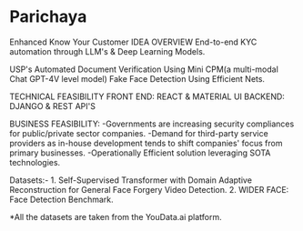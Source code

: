 # Parichaya
Enhanced Know Your Customer
IDEA OVERVIEW
	End-to-end  KYC automation through LLM's & Deep Learning Models.

USP's
	Automated Document Verification Using Mini CPM(a multi-modal Chat GPT-4V level model)
	Fake Face Detection Using Efficient Nets.

TECHNICAL FEASIBILITY
	FRONT END: REACT & MATERIAL UI
	BACKEND: DJANGO & REST API'S

BUSINESS FEASIBILITY:
	-Governments are increasing security compliances for public/private sector companies.
	-Demand for third-party service providers as in-house development tends to shift companies' focus from primary businesses.
	-Operationally Efficient solution leveraging SOTA technologies.

Datasets:- 
	1. Self-Supervised Transformer with Domain Adaptive Reconstruction for General Face Forgery Video Detection. 
	2. WIDER FACE: Face Detection Benchmark.

*All the datasets are taken from the YouData.ai platform.
